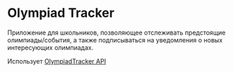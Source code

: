 # Olympiad Tracker
Приложение для школьников, позволяющее отслеживать предстоящие олимпиады/события, 
а также подписываться на уведомления о новых интересующих олимпиадах.

Использует [OlympiadTracker API](http://94.103.83.68/)

